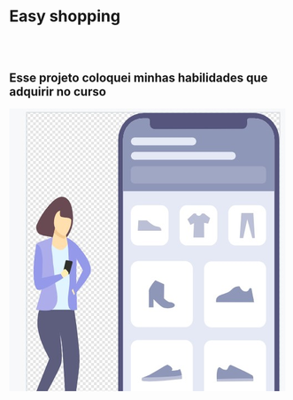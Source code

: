 <h1>Easy shopping </h1>
<br>
<br>
<h2>Esse projeto coloquei  minhas habilidades que  adquirir no curso </h2>
<img src="https://github.com/souzaisabeladev/responsivo-desafio/blob/master/ft%20projeto%20responsivo.jpg?raw=true"/>
